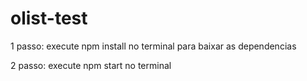 # olist-test

1 passo: execute npm install no terminal para baixar as dependencias

2 passo: execute npm start no terminal
